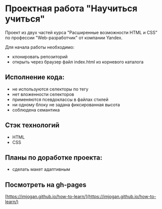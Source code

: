 # Проектная работа "Научиться учиться"

Проект из двух частей курса "Расширенные возможности HTML и CSS" по профессии "Web-разработчик" от компании Yandex.

Для начала работы необходимо:
* клонировать репозиторий
* открыть через браузер файл index.html из корневого каталога

## Исполнение кода:

* не используются селекторы по тегу
* нет вложенности селекторов
* применяются псевдоклассы в файлах стилей
* ни одному блоку не задана фиксированная высота
* соблюдена семантика

## Стэк технологий

* HTML
* CSS

## Планы по доработке проекта:

* сделать макет адаптивным

## Посмотреть на gh-pages

[https://imjogan.github.io/how-to-learn/](https://imjogan.github.io/how-to-learn/)
